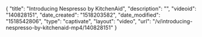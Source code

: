 {
    "title": "Introducing Nespresso by KitchenAid",
    "description": "",
    "videoid": "140828151",
    "date_created": "1518203582",
    "date_modified": "1518542806",
    "type": "captivate",
    "layout": "video",
    "url": "\/v\/introducing-nespresso-by-kitchenaid-mp4\/140828151"
}